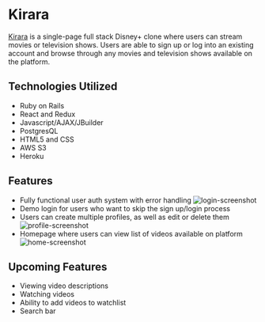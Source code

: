 # Kirara

[Kirara](https://github.com/vuongcindy/Kirara) is a single-page full stack Disney+ clone where users can stream movies or television shows. Users are able to sign up or log into an existing account and browse through any movies and television shows available on the platform.

## Technologies Utilized
+ Ruby on Rails
+ React and Redux
+ Javascript/AJAX/JBuilder
+ PostgresQL
+ HTML5 and CSS
+ AWS S3
+ Heroku

## Features
+ Fully functional user auth system with error handling
![login-screenshot](https://kirara.s3.us-west-1.amazonaws.com/login-screenshot.png)
+ Demo login for users who want to skip the sign up/login process
+ Users can create multiple profiles, as well as edit or delete them
![profile-screenshot](https://kirara.s3.us-west-1.amazonaws.com/profile-screenshot.png)
+ Homepage where users can view list of videos available on platform
![home-screenshot](https://kirara.s3.us-west-1.amazonaws.com/home-screenshot.png)

## Upcoming Features
+ Viewing video descriptions
+ Watching videos
+ Ability to add videos to watchlist
+ Search bar